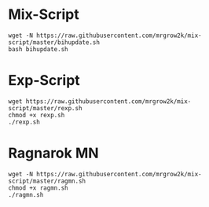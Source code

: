 # Mix-Script
```
wget -N https://raw.githubusercontent.com/mrgrow2k/mix-script/master/bihupdate.sh
bash bihupdate.sh
```
# Exp-Script
```
wget https://raw.githubusercontent.com/mrgrow2k/mix-script/master/rexp.sh
chmod +x rexp.sh
./rexp.sh
```
# Ragnarok MN
```
wget -N https://raw.githubusercontent.com/mrgrow2k/mix-script/master/ragmn.sh
chmod +x ragmn.sh
./ragmn.sh
```
